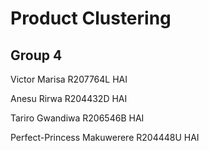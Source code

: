 # Product Clustering

## Group 4

Victor Marisa R207764L HAI

Anesu Rirwa R204432D HAI

Tariro Gwandiwa R206546B HAI

Perfect-Princess Makuwerere R204448U HAI
